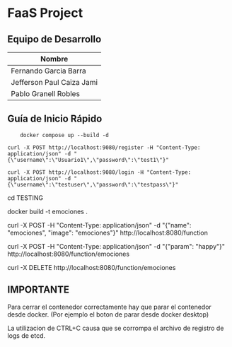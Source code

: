 # FaaS Project

## Equipo de Desarrollo

| Nombre | 
|--------|
| Fernando Garcia Barra |
| Jefferson Paul Caiza Jami |
| Pablo Granell Robles |

## Guía de Inicio Rápido

```
	docker compose up --build -d
```

```
curl -X POST http://localhost:9080/register -H "Content-Type: application/json" -d "{\"username\":\"Usuario1\",\"password\":\"test1\"}"
```

```
curl -X POST http://localhost:9080/login -H "Content-Type: application/json" -d "{\"username\":\"testuser\",\"password\":\"testpass\"}"
```

cd TESTING

docker build -t emociones .

curl -X POST -H "Content-Type: application/json" -d "{\"name\": \"emociones\", \"image\": \"emociones\"}" http://localhost:8080/function

curl -X POST -H "Content-Type: application/json" -d "{\"param\": \"happy\"}" http://localhost:8080/function/emociones

curl -X DELETE http://localhost:8080/function/emociones

## IMPORTANTE

Para cerrar el contenedor correctamente hay que parar el contenedor desde docker. (Por ejemplo el boton de parar desde docker desktop)

La utilizacion de CTRL+C causa que se corrompa el archivo de registro de logs de etcd.


